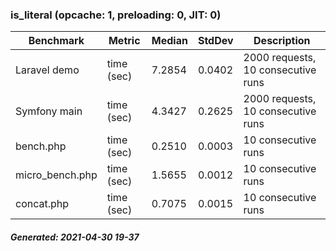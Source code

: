 ### is_literal (opcache: 1, preloading: 0, JIT: 0)

|  Benchmark   |    Metric    |   Median    |    StdDev   | Description |
|--------------|--------------|-------------|-------------|-------------|
|Laravel demo|time (sec)|7.2854|0.0402|2000 requests, 10 consecutive runs|
|Symfony main|time (sec)|4.3427|0.2625|2000 requests, 10 consecutive runs|
|bench.php|time (sec)|0.2510|0.0003|10 consecutive runs|
|micro_bench.php|time (sec)|1.5655|0.0012|10 consecutive runs|
|concat.php|time (sec)|0.7075|0.0015|10 consecutive runs|

##### Generated: 2021-04-30 19-37
